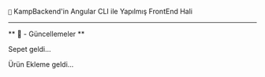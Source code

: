 ```💎``` KampBackend'in Angular CLI ile Yapılmış FrontEnd Hali

---

** 🥺 - Güncellemeler **

Sepet geldi...

Ürün Ekleme geldi...
